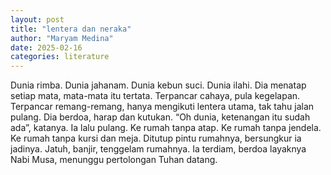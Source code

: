 ```yaml
---
layout: post
title: "lentera dan neraka"
author: "Maryam Medina"
date: 2025-02-16
categories: literature
---
```


Dunia rimba. Dunia jahanam. Dunia kebun suci. Dunia ilahi. Dia menatap setiap mata, mata-mata itu tertata. Terpancar cahaya, pula kegelapan. Terpancar remang-remang, hanya mengikuti lentera utama, tak tahu jalan pulang. Dia berdoa, harap dan kutukan. “Oh dunia, ketenangan itu sudah ada”, katanya. Ia lalu pulang. Ke rumah tanpa atap. Ke rumah tanpa jendela. Ke rumah tanpa kursi dan meja. Ditutup pintu rumahnya, bersungkur ia jadinya. Jatuh, banjir, tenggelam rumahnya. Ia terdiam, berdoa layaknya Nabi Musa, menunggu pertolongan Tuhan datang.